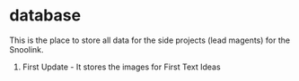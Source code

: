 # database
This is the place to store all data for the side projects (lead magents) for the Snoolink. 
1. First Update - It stores the images for First Text Ideas
